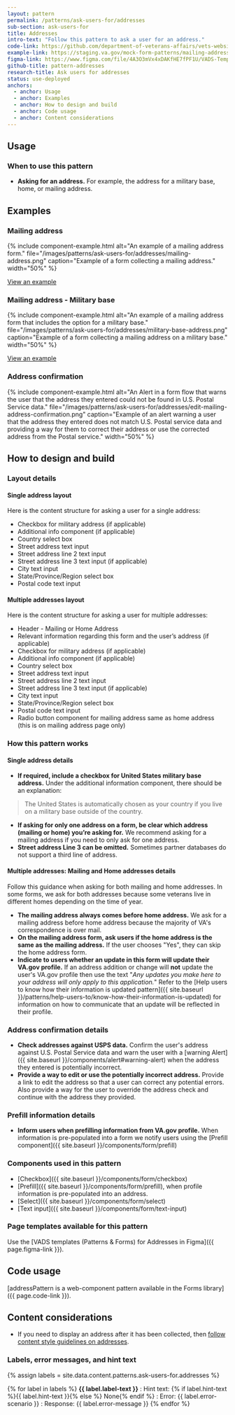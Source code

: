 ```yaml
---
layout: pattern
permalink: /patterns/ask-users-for/addresses
sub-section: ask-users-for
title: Addresses
intro-text: "Follow this pattern to ask a user for an address."
code-link: https://github.com/department-of-veterans-affairs/vets-website/blob/main/src/platform/forms-system/src/js/web-component-patterns/addressPattern.jsx
example-link: https://staging.va.gov/mock-form-patterns/mailing-address
figma-link: https://www.figma.com/file/4A3O3mVx4xDAKfHE7fPF1U/VADS-Templates%2C-Patterns%2C-and-Forms?type=design&node-id=2987%3A36363&mode=design&t=93yXuwTXsWwWopry-1
github-title: pattern-addresses
research-title: Ask users for addresses
status: use-deployed
anchors:
  - anchor: Usage
  - anchor: Examples
  - anchor: How to design and build
  - anchor: Code usage
  - anchor: Content considerations
---
```


## Usage

### When to use this pattern

* **Asking for an address.** For example, the address for a military base, home, or mailing address.

## Examples

### Mailing address

{% include component-example.html alt="An example of a mailing address form." file="/images/patterns/ask-users-for/addresses/mailing-address.png" caption="Example of a form collecting a mailing address." width="50%" %}

<a class="vads-c-action-link--blue" href="{{ page.example-link }}">
  View an example
</a>

### Mailing address - Military base

{% include component-example.html alt="An example of a mailing address form that includes the option for a military base." file="/images/patterns/ask-users-for/addresses/military-base-address.png" caption="Example of a form collecting a mailing address on a military base." width="50%" %}

<a class="vads-c-action-link--blue" href="{{ page.example-link }}">
  View an example
</a>

### Address confirmation

{% include component-example.html alt="An Alert in a form flow that warns the user that the address they entered could not be found in U.S. Postal Service data." file="/images/patterns/ask-users-for/addresses/edit-mailing-address-confirmation.png" caption="Example of an alert warning a user that the address they entered does not match U.S. Postal service data and providing a way for them to correct their address or use the corrected address from the Postal service." width="50%" %}

## How to design and build

### Layout details

#### Single address layout

Here is the content structure for asking a user for a single address:

* Checkbox for military address (if applicable)
* Additional info component (if applicable)
* Country select box
* Street address text input
* Street address line 2 text input
* Street address line 3 text input (if applicable)
* City text input
* State/Province/Region select box
* Postal code text input

#### Multiple addresses layout

Here is the content structure for asking a user for multiple addresses:

* Header - Mailing or Home Address
* Relevant information regarding this form and the user’s address (if applicable)
* Checkbox for military address (if applicable)
* Additional info component (if applicable)
* Country select box
* Street address text input
* Street address line 2 text input
* Street address line 3 text input (if applicable)
* City text input
* State/Province/Region select box
* Postal code text input
* Radio button component for mailing address same as home address (this is on mailing address page only) 

### How this pattern works

#### Single address details

* **If required, include a checkbox for United States military base address.** Under the additional information component, there should be an explanation:

> The United States is automatically chosen as your country if you live on a military base outside of the country.

* **If asking for only one address on a form, be clear which address (mailing or home) you’re asking for.** We recommend asking for a mailing address if you need to only ask for one address.
* **Street address Line 3 can be omitted.** Sometimes partner databases do not support a third line of address.

#### Multiple addresses: Mailing and Home addresses details

Follow this guidance when asking for both mailing and home addresses. In some forms, we ask for both addresses because some veterans live in different homes depending on the time of year.

* **The mailing address always comes before home address.** We ask for a mailing address before home address because the majority of VA's correspondence is over mail.
* **On the mailing address form, ask users if the home address is the same as the mailing address.** If the user chooses "Yes", they can skip the home address form.
* **Indicate to users whether an update in this form will update their VA.gov profile.**  If an address addition or change will **not** update the user's VA.gov profile then use the text "*Any updates you make here to your address will only apply to this application.*" Refer to the [Help users to know how their information is updated pattern]({{ site.baseurl }}/patterns/help-users-to/know-how-their-information-is-updated) for information on how to communicate that an update will be reflected in their profile.

### Address confirmation details

* **Check addresses against USPS data.** Confirm the user's address against U.S. Postal Service data and warn the user with a [warning Alert]({{ site.baseurl }}/components/alert#warning-alert) when the address they entered is potentially incorrect.
* **Provide a way to edit or use the potentially incorrect address.** Provide a link to edit the address so that a user can correct any potential errors. Also provide a way for the user to override the address check and continue with the address they provided.

### Prefill information details

* **Inform users when prefilling information from VA.gov profile.** When information is pre-populated into a form we notify users using the [Prefill component]({{ site.baseurl }}/components/form/prefill)

### Components used in this pattern

* [Checkbox]({{ site.baseurl }}/components/form/checkbox)
* [Prefill]({{ site.baseurl }}/components/form/prefill), when profile information is pre-populated into an address.
* [Select]({{ site.baseurl }}/components/form/select)
* [Text input]({{ site.baseurl }}/components/form/text-input)

### Page templates available for this pattern

Use the [VADS templates (Patterns & Forms) for Addresses in Figma]({{ page.figma-link }}).

## Code usage

[addressPattern is a web-component pattern available in the Forms library]({{ page.code-link }}).

## Content considerations

* If you need to display an address after it has been collected, then [follow content style guidelines on addresses](/content-style-guide/dates-and-numbers#addresses).

### Labels, error messages, and hint text

{% assign labels = site.data.content.patterns.ask-users-for.addresses %}

{% for label in labels %}
**{{ label.label-text }}**
: Hint text: {% if label.hint-text %}{{ label.hint-text }}{% else %} None{% endif %}
: Error: {{ label.error-scenario }}
: Response: {{ label.error-message }}
{% endfor %}